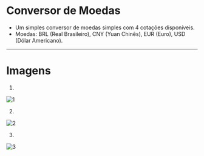 # Conversor de Moedas

* Um simples conversor de moedas simples com 4 cotações disponíveis.
* Moedas: BRL (Real Brasileiro), CNY (Yuan Chinês), EUR (Euro), USD (Dólar Americano).

-----------------------------------------------

# Imagens

1.
![1](https://github.com/user-attachments/assets/5c0e7267-3e13-4db3-9c80-eaf139c0a8f9)

2.
![2](https://github.com/user-attachments/assets/1b87142c-7d21-4bd8-859d-373b8c9336b7)

3.
![3](https://github.com/user-attachments/assets/c84040fe-3d46-482c-8269-24c848f9d1ee)
